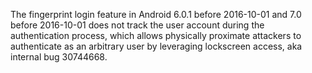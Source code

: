 The fingerprint login feature in Android 6.0.1 before 2016-10-01 and 7.0 before 2016-10-01 does not track the user account during the authentication process, which allows physically proximate attackers to authenticate as an arbitrary user by leveraging lockscreen access, aka internal bug 30744668.